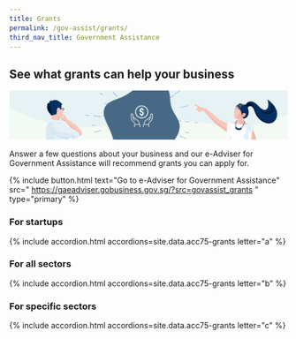 ```yaml
---
title: Grants
permalink: /gov-assist/grants/
third_nav_title: Government Assistance
---
```


## See what grants can help your business

![Grants](/images/grow/RunandGrow_Grants.jpg)

Answer a few questions about your business and our e-Adviser for Government Assistance will recommend grants you can apply for.

{% include button.html text="Go to e-Adviser for Government Assistance" src="
https://gaeadviser.gobusiness.gov.sg/?src=govassist_grants
" type="primary" %}

### For startups
{% include accordion.html accordions=site.data.acc75-grants letter="a" %}

### For all sectors
{% include accordion.html accordions=site.data.acc75-grants letter="b" %}

### For specific sectors
{% include accordion.html accordions=site.data.acc75-grants letter="c" %}

<script src="/jquery/jquery.min.js"></script>
<script src="/jquery/bp-menu-new-tab.js"></script>
